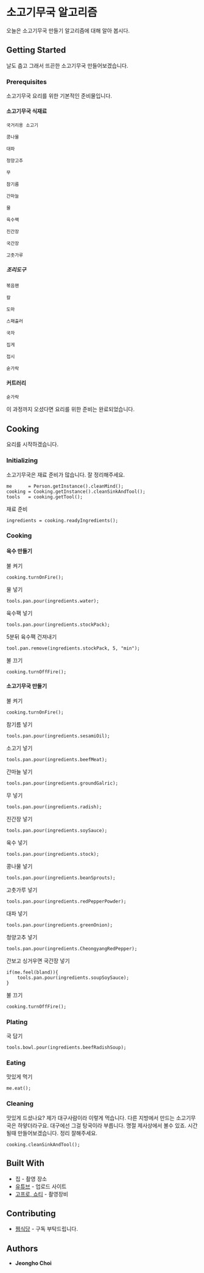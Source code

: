# 소고기무국 알고리즘

오늘은 소고기무국 만들기 알고리즘에 대해 알아 봅시다.

## Getting Started

날도 춥고 그래서 뜨끈한 소고기무국 만들어보겠습니다.
 
### Prerequisites

소고기무국 요리를 위한 기본적인 준비물입니다.

#### 소고기무국 식재료

```
국거리용 소고기
```
```
콩나물
```
```
대파
```
```
청양고추
```
```
무
```
```
참기름
```
```
간마늘
```
```
물
```
```
육수팩
```
```
진간장
```
```
국간장
```
```
고춧가루
```

##### 조리도구
```
볶음팬
```
```
칼
```
```
도마
```
```
스패츌러
```
```
국자
```
```
집게
```
```
접시
```
```
숟가락
```

#### 커트러리

```
숟가락
```

이 과정까지 오셨다면 요리를 위한 준비는 완료되었습니다.

## Cooking

요리를 시작하겠습니다.

### Initializing

소고기무국은 재료 준비가 많습니다. 잘 정리해주세요.
```
me      = Person.getInstance().cleanMind();
cooking = Cooking.getInstance().cleanSinkAndTool();
tools   = cooking.getTool();
```

재료 준비
```
ingredients = cooking.readyIngredients();
```

### Cooking

#### 육수 만들기
불 켜기
```
cooking.turnOnFire();
```

물 넣기
```
tools.pan.pour(ingredients.water);
```

육수팩 넣기
```
tools.pan.pour(ingredients.stockPack);
```

5분뒤 육수팩 건져내기
```
tool.pan.remove(ingredients.stockPack, 5, "min");
```

불 끄기
```
cooking.turnOffFire();
```

#### 소고기무국 만들기

불 켜기
```
cooking.turnOnFire();
```

참기름 넣기
```
tools.pan.pour(ingredients.sesamiOil);
```

소고기 넣기
```
tools.pan.pour(ingredients.beefMeat);
```

간마늘 넣기
```
tools.pan.pour(ingredients.groundGalric);
```

무 넣기
```
tools.pan.pour(ingredients.radish);
```

진간장 넣기
```
tools.pan.pour(ingredients.soySauce);
```

육수 넣기
```
tools.pan.pour(ingredients.stock);
```

콩나물 넣기
```
tools.pan.pour(ingredients.beanSprouts);
```

고춧가루 넣기
```
tools.pan.pour(ingredients.redPepperPowder);
```

대파 넣기
```
tools.pan.pour(ingredients.greenOnion);
```

청양고추 넣기
```
tools.pan.pour(ingredients.CheongyangRedPepper);
```

간보고 싱거우면 국간장 넣기
```
if(me.feel(bland)){
    tools.pan.pour(ingredients.soupSoySauce);
}
```

불 끄기
```
cooking.turnOffFire();
```

### Plating

국 담기
```
tools.bowl.pour(ingredients.beefRadishSoup);
```
### Eating

맛있게 먹기
```
me.eat();
```

### Cleaning

맛있게 드셨나요? 제가 대구사람이라 이렇게 먹습니다. 다른 지방에서 만드는 소고기무국은 하얗더라구요.
대구에선 그걸 탕국이라 부릅니다. 명절 제사상에서 볼수 있죠. 시간될때 만들어보겠습니다.
정리 잘해주세요.

```
cooking.cleanSinkAndTool();
```


## Built With

* 집 - 촬영 장소
* [유튜브](https://www.youtube.com/@wjdgh) - 업로드 사이트
* [고프로, 쇼티](https://gopro.com/ko/kr/) - 촬영장비

## Contributing

* [쩜식당](https://www.youtube.com/@wjdgh) - 구독 부탁드립니다.

## Authors

* **Jeongho Choi**
